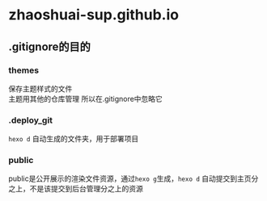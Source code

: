 # zhaoshuai-sup.github.io
## .gitignore的目的
### themes
保存主题样式的文件  
主题用其他的仓库管理
所以在.gitignore中忽略它
### .deploy_git
```hexo d``` 自动生成的文件夹，用于部署项目
### public
public是公开展示的渲染文件资源，通过```hexo g```生成，```hexo d``` 自动提交到主页分之上，不是该提交到后台管理分之上的资源